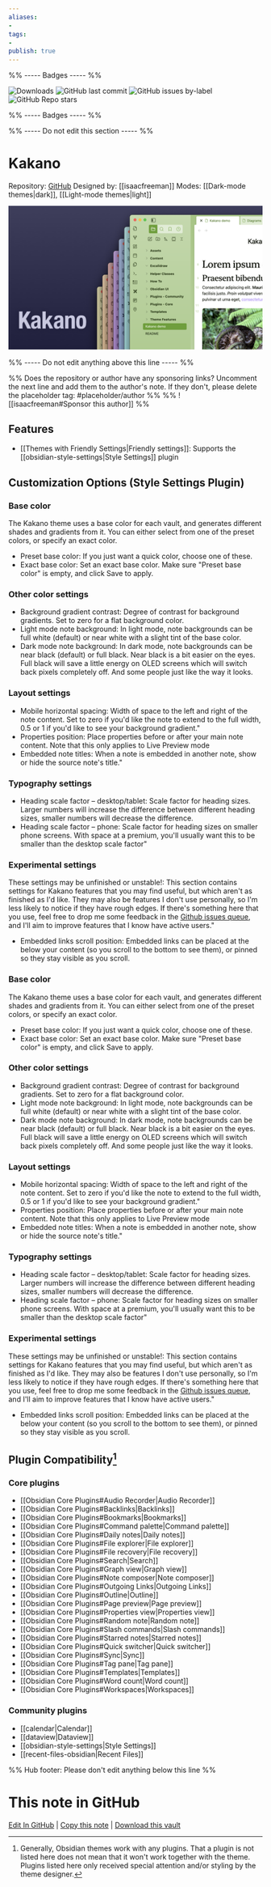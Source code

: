 ```yaml
---
aliases:
- 
tags: 
- 
publish: true
---
```


%% ----- Badges ----- %%

![Downloads](https://img.shields.io/badge/downloads-23113-573E7A?style=for-the-badge&logo=)
![GitHub last commit](https://img.shields.io/github/last-commit/isaacfreeman/kakano-obsidian-theme?color=573E7A&label=last%20update&logo=github&style=for-the-badge)
![GitHub issues by-label](https://img.shields.io/github/issues/isaacfreeman/kakano-obsidian-theme/help%20wanted?color=573E7A&logo=github&style=for-the-badge) 
![GitHub Repo stars](https://img.shields.io/github/stars/isaacfreeman/kakano-obsidian-theme?color=573E7A&logo=github&style=for-the-badge)

%% ----- Badges ----- %%

%% ----- Do not edit this section ----- %%

# Kakano

Repository: [GitHub](https://github.com/isaacfreeman/kakano-obsidian-theme)
Designed by: [[isaacfreeman]]
Modes: [[Dark-mode themes|dark]], [[Light-mode themes|light]]



![screenshot](https://github.com/isaacfreeman/kakano-obsidian-theme/raw/HEAD/screenshot.png)

%% ----- Do not edit anything above this line ----- %% 

%% Does the repository or author have any sponsoring links? Uncomment the next line and add them to the author's note. If they don't, please delete the placeholder tag: #placeholder/author %%
%% ![[isaacfreeman#Sponsor this author]] %%


## Features

- [[Themes with Friendly Settings|Friendly settings]]: Supports the [[obsidian-style-settings|Style Settings]] plugin

## Customization Options (Style Settings Plugin) 
### Base color
The Kakano theme uses a base color for each vault, and generates different shades and gradients from it. You can either select from one of the preset colors, or specify an exact color.
- Preset base color: If you just want a quick color, choose one of these.
- Exact base color: Set an exact base color. Make sure "Preset base color" is empty, and click Save to apply.
### Other color settings
- Background gradient contrast: Degree of contrast for background gradients. Set to zero for a flat background color.
- Light mode note background: In light mode, note backgrounds can be full white (default) or near white with a slight tint of the base color.
- Dark mode note background: In dark mode, note backgrounds can be near black (default) or full black. Near black is a bit easier on the eyes. Full black will save a little energy on OLED screens which will switch back pixels completely off. And some people just like the way it looks.
### Layout settings
- Mobile horizontal spacing: Width of space to the left and right of the note content. Set to zero if you'd like the note to extend to the full width, 0.5 or 1 if you'd like to see your background gradient."
- Properties position: Place properties before or after your main note content. Note that this only applies to Live Preview mode
- Embedded note titles: When a note is embedded in another note, show or hide the source note's title."
### Typography settings
- Heading scale factor – desktop/tablet: Scale factor for heading sizes. Larger numbers will increase the difference between different heading sizes, smaller numbers will decrease the difference.
- Heading scale factor – phone: Scale factor for heading sizes on smaller phone screens. With space at a premium, you'll usually want this to be smaller than the desktop scale factor"
### Experimental settings
These settings may be unfinished or unstable!: This section contains settings for Kakano features that you may find useful, but which aren't as finished as I'd like. They may also be features I don't use personally, so I'm less likely to notice if they have rough edges. If there's something here that you use, feel free to drop me some feedback in the [Github issues queue](https://github.com/isaacfreeman/kakano-obsidian-theme/issues), and I'll aim to improve features that I know have active users."
- Embedded links scroll position: Embedded links can be placed at the below your content (so you scroll to the bottom to see them), or pinned so they stay visible as you scroll.

### Base color
The Kakano theme uses a base color for each vault, and generates different shades and gradients from it. You can either select from one of the preset colors, or specify an exact color.
- Preset base color: If you just want a quick color, choose one of these.
- Exact base color: Set an exact base color. Make sure "Preset base color" is empty, and click Save to apply.
### Other color settings
- Background gradient contrast: Degree of contrast for background gradients. Set to zero for a flat background color.
- Light mode note background: In light mode, note backgrounds can be full white (default) or near white with a slight tint of the base color.
- Dark mode note background: In dark mode, note backgrounds can be near black (default) or full black. Near black is a bit easier on the eyes. Full black will save a little energy on OLED screens which will switch back pixels completely off. And some people just like the way it looks.
### Layout settings
- Mobile horizontal spacing: Width of space to the left and right of the note content. Set to zero if you'd like the note to extend to the full width, 0.5 or 1 if you'd like to see your background gradient."
- Properties position: Place properties before or after your main note content. Note that this only applies to Live Preview mode
- Embedded note titles: When a note is embedded in another note, show or hide the source note's title."
### Typography settings
- Heading scale factor – desktop/tablet: Scale factor for heading sizes. Larger numbers will increase the difference between different heading sizes, smaller numbers will decrease the difference.
- Heading scale factor – phone: Scale factor for heading sizes on smaller phone screens. With space at a premium, you'll usually want this to be smaller than the desktop scale factor"
### Experimental settings
These settings may be unfinished or unstable!: This section contains settings for Kakano features that you may find useful, but which aren't as finished as I'd like. They may also be features I don't use personally, so I'm less likely to notice if they have rough edges. If there's something here that you use, feel free to drop me some feedback in the [Github issues queue](https://github.com/isaacfreeman/kakano-obsidian-theme/issues), and I'll aim to improve features that I know have active users."
- Embedded links scroll position: Embedded links can be placed at the below your content (so you scroll to the bottom to see them), or pinned so they stay visible as you scroll.

## Plugin Compatibility[^1]

### Core plugins
- [[Obsidian Core Plugins#Audio Recorder|Audio Recorder]]
- [[Obsidian Core Plugins#Backlinks|Backlinks]]
- [[Obsidian Core Plugins#Bookmarks|Bookmarks]]
- [[Obsidian Core Plugins#Command palette|Command palette]]
- [[Obsidian Core Plugins#Daily notes|Daily notes]]
- [[Obsidian Core Plugins#File explorer|File explorer]]
- [[Obsidian Core Plugins#File recovery|File recovery]]
- [[Obsidian Core Plugins#Search|Search]]
- [[Obsidian Core Plugins#Graph view|Graph view]]
- [[Obsidian Core Plugins#Note composer|Note composer]]
- [[Obsidian Core Plugins#Outgoing Links|Outgoing Links]]
- [[Obsidian Core Plugins#Outline|Outline]]
- [[Obsidian Core Plugins#Page preview|Page preview]]
- [[Obsidian Core Plugins#Properties view|Properties view]]
- [[Obsidian Core Plugins#Random note|Random note]]
- [[Obsidian Core Plugins#Slash commands|Slash commands]]
- [[Obsidian Core Plugins#Starred notes|Starred notes]]
- [[Obsidian Core Plugins#Quick switcher|Quick switcher]]
- [[Obsidian Core Plugins#Sync|Sync]]
- [[Obsidian Core Plugins#Tag pane|Tag pane]]
- [[Obsidian Core Plugins#Templates|Templates]]
- [[Obsidian Core Plugins#Word count|Word count]]
- [[Obsidian Core Plugins#Workspaces|Workspaces]]

### Community plugins
- [[calendar|Calendar]]
- [[dataview|Dataview]]
- [[obsidian-style-settings|Style Settings]]
- [[recent-files-obsidian|Recent Files]]

[^1]: Generally, Obsidian themes work with any plugins. That a plugin is not listed here does not mean that it won't work together with the theme. Plugins listed here only received special attention and/or styling by the theme designer.

%% Hub footer: Please don't edit anything below this line %%

# This note in GitHub

<span class="git-footer">[Edit In GitHub](https://github.dev/obsidian-community/obsidian-hub/blob/main/02%20-%20Community%20Expansions/02.05%20All%20Community%20Expansions/Themes/Kakano.md "git-hub-edit-note") | [Copy this note](https://raw.githubusercontent.com/obsidian-community/obsidian-hub/main/02%20-%20Community%20Expansions/02.05%20All%20Community%20Expansions/Themes/Kakano.md "git-hub-copy-note") | [Download this vault](https://github.com/obsidian-community/obsidian-hub/archive/refs/heads/main.zip "git-hub-download-vault") </span>

